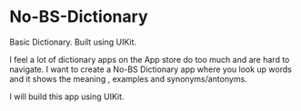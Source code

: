 # No-BS-Dictionary
Basic Dictionary. Built using UIKit.

I feel a lot of dictionary apps on the App store do too much and are hard to navigate.
I want to create a No-BS Dictionary app where you look up words and it shows the meaning , examples and synonyms/antonyms. 

I will build this app using UIKit. 
